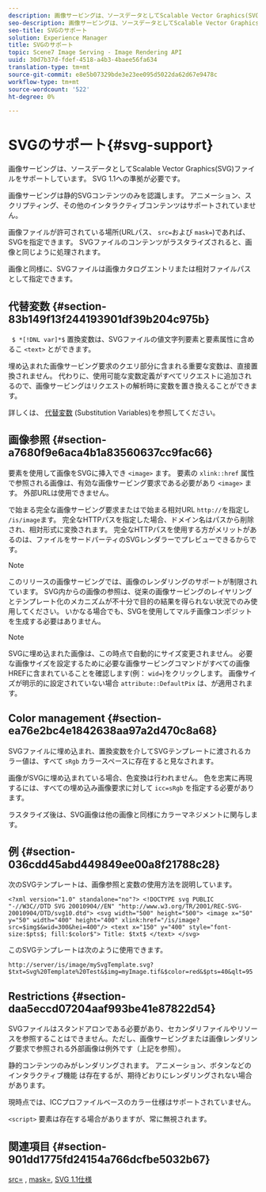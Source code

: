 ```yaml
---
description: 画像サービングは、ソースデータとしてScalable Vector Graphics(SVG)ファイルをサポートしています。 SVG 1.1への準拠が必要です。
seo-description: 画像サービングは、ソースデータとしてScalable Vector Graphics(SVG)ファイルをサポートしています。 SVG 1.1への準拠が必要です。
seo-title: SVGのサポート
solution: Experience Manager
title: SVGのサポート
topic: Scene7 Image Serving - Image Rendering API
uuid: 30d7b37d-fdef-4518-a4b3-4baee56fa634
translation-type: tm+mt
source-git-commit: e8e5b07329bde3e23ee095d5022da62d67e9478c
workflow-type: tm+mt
source-wordcount: '522'
ht-degree: 0%

---
```



# SVGのサポート{#svg-support}

画像サービングは、ソースデータとしてScalable Vector Graphics(SVG)ファイルをサポートしています。 SVG 1.1への準拠が必要です。

画像サービングは静的SVGコンテンツのみを認識します。 アニメーション、スクリプティング、その他のインタラクティブコンテンツはサポートされていません。

画像ファイルが許可されている場所(URLパス、 `src=`および `mask=`)であれば、SVGを指定できます。 SVGファイルのコンテンツがラスタライズされると、画像と同じように処理されます。

画像と同様に、SVGファイルは画像カタログエントリまたは相対ファイルパスとして指定できます。

## 代替変数 {#section-83b149f13f244193901df39b204c975b}

` $ *[!DNL var]*$` 置換変数は、SVGファイルの値文字列要素と要素属性に含めるこ `<text>` とができます。

埋め込まれた画像サービング要求のクエリ部分に含まれる重要な変数は、直接置換されません。 代わりに、使用可能な変数定義がすべてリクエストに追加されるので、画像サービングはリクエストの解析時に変数を置き換えることができます。

詳しくは、 [代替変数](../../../../../is-api/http-ref/image-serving-api-ref/c-http-protocol-reference/c-syntax-and-features/r-is-http-substitution-variables.md#reference-90dc01aba44940e4acdd0c6476e7aa5a) (Substitution Variables)を参照してください。

## 画像参照 {#section-a7680f9e6aca4b1a83560637cc9fac66}

要素を使用して画像をSVGに挿入でき `<image>` ます。 要素の `xlink::href` 属性で参照される画像は、有効な画像サービング要求である必要があり `<image>` ます。 外部URLは使用できません。

で始まる完全な画像サービング要求またはで始まる相対URL `http://`を指定し `/is/image`ます。 完全なHTTPパスを指定した場合、ドメイン名はパスから削除され、相対形式に変換されます。 完全なHTTPパスを使用する方がメリットがあるのは、ファイルをサードパーティのSVGレンダラーでプレビューできるからです。

>[!NOTE]
>
>このリリースの画像サービングでは、画像のレンダリングのサポートが制限されています。 SVG内からの画像の参照は、従来の画像サービングのレイヤリングとテンプレート化のメカニズムが不十分で目的の結果を得られない状況でのみ使用してください。 いかなる場合でも、SVGを使用してマルチ画像コンポジットを生成する必要はありません。

>[!NOTE]
>
>SVGに埋め込まれた画像は、この時点で自動的にサイズ変更されません。 必要な画像サイズを設定するために必要な画像サービングコマンドがすべての画像HREFに含まれていることを確認します(例： `wid=`)をクリックします。 画像サイズが明示的に設定されていない場合 `attribute::DefaultPix` は、が適用されます。

## Color management {#section-ea76e2bc4e1842638aa97a2d470c8a68}

SVGファイルに埋め込まれ、置換変数を介してSVGテンプレートに渡されるカラー値は、すべて `sRgb` カラースペースに存在すると見なされます。

画像がSVGに埋め込まれている場合、色変換は行われません。 色を忠実に再現するには、すべての埋め込み画像要求に対して `icc=sRgb` を指定する必要があります。

ラスタライズ後は、SVG画像は他の画像と同様にカラーマネジメントに関与します。

## 例 {#section-036cdd45abd449849ee00a8f21788c28}

次のSVGテンプレートは、画像参照と変数の使用方法を説明しています。

`<?xml version="1.0" standalone="no"?> <!DOCTYPE svg PUBLIC "-//W3C//DTD SVG 20010904//EN" "http://www.w3.org/TR/2001/REC-SVG-20010904/DTD/svg10.dtd"> <svg width="500" height="500"> <image x="50" y="50" width="400" height="400" xlink:href="/is/image?src=$img$&wid=300&hei=400"/> <text x="150" y="400" style="font-size:$pts$; fill:$color$"> Title: $txt$ </text> </svg>`

このSVGテンプレートは次のように使用できます。

`http://server/is/image/mySvgTemplate.svg?$txt=Svg%20Template%20Test&$img=myImage.tif&$color=red&$pts=40&qlt=95`

## Restrictions {#section-daa5eccd07204aaf993be41e87822d54}

SVGファイルはスタンドアロンである必要があり、セカンダリファイルやリソースを参照することはできません。ただし、画像サービングまたは画像レンダリング要求で参照される外部画像は例外です（上記を参照）。

静的コンテンツのみがレンダリングされます。 アニメーション、ボタンなどのインタラクティブ機能 は存在するが、期待どおりにレンダリングされない場合があります。

現時点では、ICCプロファイルベースのカラー仕様はサポートされていません。

`<script>` 要素は存在する場合がありますが、常に無視されます。

## 関連項目 {#section-901dd1775fd24154a766dcfbe5032b67}

[src=](../../../../../is-api/http-ref/image-serving-api-ref/c-http-protocol-reference/c-command-reference/r-src.md#reference-f6506637778c4c69bf106a7924a91ab1) , [mask=](../../../../../is-api/http-ref/image-serving-api-ref/c-http-protocol-reference/c-command-reference/r-mask.md#reference-922254e027404fb890b850e2723ee06e), [SVG 1.1仕様](http://www.w3.org/TR/SVG11/)
